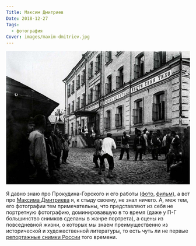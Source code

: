 ```yaml
---
Title: Максим Дмитриев
Date: 2018-12-27
Tags:
  - фотография
Cover: images/maxim-dmitriev.jpg
---
```


![Кулачный бой перед ночлежным домом Н.А. Бугрова. Негатив 18 × 24 см.](images/maxim-dmitriev.jpg)

Я давно знаю про Прокудина-Горского и его работы ([фото](http://www.loc.gov/pictures/search/?st=grid&co=prok), [фильм](https://www.youtube.com/watch?v=QaeRj-ApktY)), а вот про [Максима Дмитриева](https://ru.wikipedia.org/wiki/%D0%94%D0%BC%D0%B8%D1%82%D1%80%D0%B8%D0%B5%D0%B2,_%D0%9C%D0%B0%D0%BA%D1%81%D0%B8%D0%BC_%D0%9F%D0%B5%D1%82%D1%80%D0%BE%D0%B2%D0%B8%D1%87) я, к стыду своему, не знал ничего. А, меж тем, его фотографии тем примечательны, что представляют из себя не портретную фотографию, доминировавшую в то время (даже у П-Г большинство снимков сделаны в жанре портрета), а сцены из повседневной жизни, о которых мы знаем преимущественно из исторической и художественной литературы, то есть чуть ли не первые [репортажные снимки России](https://cameralabs.org/9852-fotografii-tsarskoj-rossii-ot-osnovopolozhnika-fotozhurnalistiki-maksima-dmitrieva) того времени.